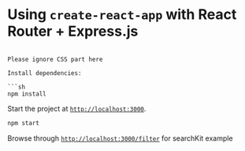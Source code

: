 # Using `create-react-app` with React Router + Express.js
```

Please ignore CSS part here

Install dependencies:

```sh
npm install
```

Start the project at [`http://localhost:3000`](http://localhost:3000).

```sh
npm start
```

Browse through [`http://localhost:3000/filter`](http://localhost:3000/filter) for searchKit example
